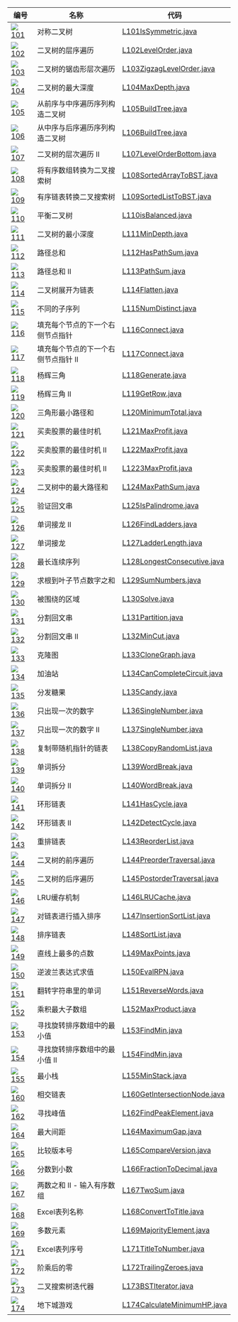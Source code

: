 |编号|名称|代码|
|----|---|----|
|[![](./img/easy.svg) 101](https://leetcode-cn.com/problems/symmetric-tree/)|对称二叉树|[L101IsSymmetric.java](https://github.com/ybjx/Leetcode/blob/master/solution/src/main/java/com/ybjx/leetcode/solution/_0101_0200/L101IsSymmetric.java)|
|[![](./img/middle.svg) 102](https://leetcode-cn.com/problems/binary-tree-level-order-traversal/)|二叉树的层序遍历|[L102LevelOrder.java](https://github.com/ybjx/Leetcode/blob/master/solution/src/main/java/com/ybjx/leetcode/solution/_0101_0200/L102LevelOrder.java)|
|[![](./img/middle.svg) 103](https://leetcode-cn.com/problems/binary-tree-zigzag-level-order-traversal/)|二叉树的锯齿形层次遍历|[L103ZigzagLevelOrder.java](https://github.com/ybjx/Leetcode/blob/master/solution/src/main/java/com/ybjx/leetcode/solution/_0101_0200/L103ZigzagLevelOrder.java)|
|[![](./img/easy.svg) 104](https://leetcode-cn.com/problems/maximum-depth-of-binary-tree/)|二叉树的最大深度|[L104MaxDepth.java](https://github.com/ybjx/Leetcode/blob/master/solution/src/main/java/com/ybjx/leetcode/solution/_0101_0200/L104MaxDepth.java)|
|[![](./img/middle.svg) 105](https://leetcode-cn.com/problems/construct-binary-tree-from-preorder-and-inorder-traversal/)|从前序与中序遍历序列构造二叉树|[L105BuildTree.java](https://github.com/ybjx/Leetcode/blob/master/solution/src/main/java/com/ybjx/leetcode/solution/_0101_0200/L105BuildTree.java)|
|[![](./img/middle.svg) 106](https://leetcode-cn.com/problems/construct-binary-tree-from-inorder-and-postorder-traversal/)|从中序与后序遍历序列构造二叉树|[L106BuildTree.java](https://github.com/ybjx/Leetcode/blob/master/solution/src/main/java/com/ybjx/leetcode/solution/_0101_0200/L106BuildTree.java)|
|[![](./img/easy.svg) 107](https://leetcode-cn.com/problems/binary-tree-level-order-traversal-ii/)|二叉树的层次遍历 II|[L107LevelOrderBottom.java](https://github.com/ybjx/Leetcode/blob/master/solution/src/main/java/com/ybjx/leetcode/solution/_0101_0200/L107LevelOrderBottom.java)|
|[![](./img/easy.svg) 108](https://leetcode-cn.com/problems/convert-sorted-array-to-binary-search-tree/)|将有序数组转换为二叉搜索树|[L108SortedArrayToBST.java](https://github.com/ybjx/Leetcode/blob/master/solution/src/main/java/com/ybjx/leetcode/solution/_0101_0200/L108SortedArrayToBST.java)|
|[![](./img/middle.svg) 109](https://leetcode-cn.com/problems/convert-sorted-list-to-binary-search-tree/)|有序链表转换二叉搜索树|[L109SortedListToBST.java](https://github.com/ybjx/Leetcode/blob/master/solution/src/main/java/com/ybjx/leetcode/solution/_0101_0200/L109SortedListToBST.java)|
|[![](./img/easy.svg) 110](https://leetcode-cn.com/problems/balanced-binary-tree/)|平衡二叉树|[L110isBalanced.java](https://github.com/ybjx/Leetcode/blob/master/solution/src/main/java/com/ybjx/leetcode/solution/_0101_0200/L110isBalanced.java)|
|[![](./img/easy.svg) 111](https://leetcode-cn.com/problems/minimum-depth-of-binary-tree/)|二叉树的最小深度|[L111MinDepth.java](https://github.com/ybjx/Leetcode/blob/master/solution/src/main/java/com/ybjx/leetcode/solution/_0101_0200/L111MinDepth.java)|
|[![](./img/easy.svg) 112](https://leetcode-cn.com/problems/path-sum/)|路径总和|[L112HasPathSum.java](https://github.com/ybjx/Leetcode/blob/master/solution/src/main/java/com/ybjx/leetcode/solution/_0101_0200/L112HasPathSum.java)|
|[![](./img/middle.svg) 113](https://leetcode-cn.com/problems/path-sum-ii/)|路径总和 II|[L113PathSum.java](https://github.com/ybjx/Leetcode/blob/master/solution/src/main/java/com/ybjx/leetcode/solution/_0101_0200/L113PathSum.java)|
|[![](./img/easy.svg) 114](https://leetcode-cn.com/problems/flatten-binary-tree-to-linked-list/)|二叉树展开为链表|[L114Flatten.java](https://github.com/ybjx/Leetcode/blob/master/solution/src/main/java/com/ybjx/leetcode/solution/_0101_0200/L114Flatten.java)|
|[![](./img/hard.svg) 115](https://leetcode-cn.com/problems/distinct-subsequences/)|不同的子序列|[L115NumDistinct.java](https://github.com/ybjx/Leetcode/blob/master/solution/src/main/java/com/ybjx/leetcode/solution/_0101_0200/L115NumDistinct.java)|
|[![](./img/middle.svg) 116](https://leetcode-cn.com/problems/populating-next-right-pointers-in-each-node/)|填充每个节点的下一个右侧节点指针|[L116Connect.java](https://github.com/ybjx/Leetcode/blob/master/solution/src/main/java/com/ybjx/leetcode/solution/_0101_0200/L116Connect.java)|
|[![](./img/middle.svg) 117](https://leetcode-cn.com/problems/populating-next-right-pointers-in-each-node-ii/)|填充每个节点的下一个右侧节点指针 II|[L117Connect.java](https://github.com/ybjx/Leetcode/blob/master/solution/src/main/java/com/ybjx/leetcode/solution/_0101_0200/L117Connect.java)|
|[![](./img/easy.svg) 118](https://leetcode-cn.com/problems/pascals-triangle/)|杨辉三角|[L118Generate.java](https://github.com/ybjx/Leetcode/blob/master/solution/src/main/java/com/ybjx/leetcode/solution/_0101_0200/L118Generate.java)|
|[![](./img/easy.svg) 119](https://leetcode-cn.com/problems/pascals-triangle-ii/)|杨辉三角 II|[L119GetRow.java](https://github.com/ybjx/Leetcode/blob/master/solution/src/main/java/com/ybjx/leetcode/solution/_0101_0200/L119GetRow.java)|
|[![](./img/middle.svg) 120](https://leetcode-cn.com/problems/triangle/)|三角形最小路径和|[L120MinimumTotal.java](https://github.com/ybjx/Leetcode/blob/master/solution/src/main/java/com/ybjx/leetcode/solution/_0101_0200/L120MinimumTotal.java)|
|[![](./img/easy.svg) 121](https://leetcode-cn.com/problems/best-time-to-buy-and-sell-stock/)|买卖股票的最佳时机|[L121MaxProfit.java](https://github.com/ybjx/Leetcode/blob/master/solution/src/main/java/com/ybjx/leetcode/solution/_0101_0200/L121MaxProfit.java)|
|[![](./img/easy.svg) 122](https://leetcode-cn.com/problems/best-time-to-buy-and-sell-stock-ii/)|买卖股票的最佳时机 II|[L122MaxProfit.java](https://github.com/ybjx/Leetcode/blob/master/solution/src/main/java/com/ybjx/leetcode/solution/_0101_0200/L122MaxProfit.java)|
|[![](./img/hard.svg) 123](https://leetcode-cn.com/problems/best-time-to-buy-and-sell-stock-iii/)|买卖股票的最佳时机 II|[L1223MaxProfit.java](https://github.com/ybjx/Leetcode/blob/master/solution/src/main/java/com/ybjx/leetcode/solution/_0101_0200/L123MaxProfit.java)|
|[![](./img/hard.svg) 124](https://leetcode-cn.com/problems/binary-tree-maximum-path-sum/)|二叉树中的最大路径和|[L124MaxPathSum.java](https://github.com/ybjx/Leetcode/blob/master/solution/src/main/java/com/ybjx/leetcode/solution/_0101_0200/L124MaxPathSum.java)|
|[![](./img/easy.svg) 125](https://leetcode-cn.com/problems/valid-palindrome/)|验证回文串|[L125IsPalindrome.java](https://github.com/ybjx/Leetcode/blob/master/solution/src/main/java/com/ybjx/leetcode/solution/_0101_0200/L125IsPalindrome.java)|
|[![](./img/hard.svg) 126](https://leetcode-cn.com/problems/word-ladder-ii/)|单词接龙 II|[L126FindLadders.java](https://github.com/ybjx/Leetcode/blob/master/solution/src/main/java/com/ybjx/leetcode/solution/_0101_0200/L126FindLadders.java)|
|[![](./img/middle.svg) 127](https://leetcode-cn.com/problems/word-ladder/)|单词接龙|[L127LadderLength.java](https://github.com/ybjx/Leetcode/blob/master/solution/src/main/java/com/ybjx/leetcode/solution/_0101_0200/L127LadderLength.java)|
|[![](./img/hard.svg) 128](https://leetcode-cn.com/problems/longest-consecutive-sequence/)|最长连续序列|[L128LongestConsecutive.java](https://github.com/ybjx/Leetcode/blob/master/solution/src/main/java/com/ybjx/leetcode/solution/_0101_0200/L128LongestConsecutive.java)|
|[![](./img/middle.svg) 129](https://leetcode-cn.com/problems/sum-root-to-leaf-numbers/)|求根到叶子节点数字之和|[L129SumNumbers.java](https://github.com/ybjx/Leetcode/blob/master/solution/src/main/java/com/ybjx/leetcode/solution/_0101_0200/L129SumNumbers.java)|
|[![](./img/middle.svg) 130](https://leetcode-cn.com/problems/surrounded-regions/)|被围绕的区域|[L130Solve.java](https://github.com/ybjx/Leetcode/blob/master/solution/src/main/java/com/ybjx/leetcode/solution/_0101_0200/L130Solve.java)|
|[![](./img/middle.svg) 131](https://leetcode-cn.com/problems/palindrome-partitioning/)|分割回文串|[L131Partition.java](https://github.com/ybjx/Leetcode/blob/master/solution/src/main/java/com/ybjx/leetcode/solution/_0101_0200/L131Partition.java)|
|[![](./img/hard.svg) 132](https://leetcode-cn.com/problems/palindrome-partitioning-ii/)|分割回文串 II|[L132MinCut.java](https://github.com/ybjx/Leetcode/blob/master/solution/src/main/java/com/ybjx/leetcode/solution/_0101_0200/L132MinCut.java)|
|[![](./img/middle.svg) 133](https://leetcode-cn.com/problems/clone-graph/)|克隆图|[L133CloneGraph.java](https://github.com/ybjx/Leetcode/blob/master/solution/src/main/java/com/ybjx/leetcode/solution/_0101_0200/L133CloneGraph.java)|
|[![](./img/middle.svg) 134](https://leetcode-cn.com/problems/gas-station/)|加油站|[L134CanCompleteCircuit.java](https://github.com/ybjx/Leetcode/blob/master/solution/src/main/java/com/ybjx/leetcode/solution/_0101_0200/L134CanCompleteCircuit.java)|
|[![](./img/hard.svg) 135](https://leetcode-cn.com/problems/candy/)|分发糖果|[L135Candy.java](https://github.com/ybjx/Leetcode/blob/master/solution/src/main/java/com/ybjx/leetcode/solution/_0101_0200/L135Candy.java)|
|[![](./img/easy.svg) 136](https://leetcode-cn.com/problems/single-number/)|只出现一次的数字|[L136SingleNumber.java](https://github.com/ybjx/Leetcode/blob/master/solution/src/main/java/com/ybjx/leetcode/solution/_0101_0200/L136SingleNumber.java)|
|[![](./img/middle.svg) 137](https://leetcode-cn.com/problems/single-number-ii/)|只出现一次的数字 II|[L137SingleNumber.java](https://github.com/ybjx/Leetcode/blob/master/solution/src/main/java/com/ybjx/leetcode/solution/_0101_0200/L137SingleNumber.java)|
|[![](./img/middle.svg) 138](https://leetcode-cn.com/problems/copy-list-with-random-pointer/)|复制带随机指针的链表|[L138CopyRandomList.java](https://github.com/ybjx/Leetcode/blob/master/solution/src/main/java/com/ybjx/leetcode/solution/_0101_0200/L138CopyRandomList.java)|
|[![](./img/middle.svg) 139](https://leetcode-cn.com/problems/word-break/)|单词拆分|[L139WordBreak.java](https://github.com/ybjx/Leetcode/blob/master/solution/src/main/java/com/ybjx/leetcode/solution/_0101_0200/L139WordBreak.java)|
|[![](./img/hard.svg) 140](https://leetcode-cn.com/problems/word-break-ii/)|单词拆分 II|[L140WordBreak.java](https://github.com/ybjx/Leetcode/blob/master/solution/src/main/java/com/ybjx/leetcode/solution/_0101_0200/L140WordBreak.java)|
|[![](./img/easy.svg) 141](https://leetcode-cn.com/problems/linked-list-cycle/)|环形链表|[L141HasCycle.java](https://github.com/ybjx/Leetcode/blob/master/solution/src/main/java/com/ybjx/leetcode/solution/_0101_0200/L141HasCycle.java)|
|[![](./img/middle.svg) 142](https://leetcode-cn.com/problems/linked-list-cycle-ii/)|环形链表 II|[L142DetectCycle.java](https://github.com/ybjx/Leetcode/blob/master/solution/src/main/java/com/ybjx/leetcode/solution/_0101_0200/L142DetectCycle.java)|
|[![](./img/middle.svg) 143](https://leetcode-cn.com/problems/reorder-list/)|重排链表|[L143ReorderList.java](https://github.com/ybjx/Leetcode/blob/master/solution/src/main/java/com/ybjx/leetcode/solution/_0101_0200/L143ReorderList.java)|
|[![](./img/middle.svg) 144](https://leetcode-cn.com/problems/binary-tree-preorder-traversal/)|二叉树的前序遍历|[L144PreorderTraversal.java](https://github.com/ybjx/Leetcode/blob/master/solution/src/main/java/com/ybjx/leetcode/solution/_0101_0200/L144PreorderTraversal.java)|
|[![](./img/hard.svg) 145](https://leetcode-cn.com/problems/binary-tree-postorder-traversal/)|二叉树的后序遍历|[L145PostorderTraversal.java](https://github.com/ybjx/Leetcode/blob/master/solution/src/main/java/com/ybjx/leetcode/solution/_0101_0200/L145PostorderTraversal.java)|
|[![](./img/middle.svg) 146](https://leetcode-cn.com/problems/lru-cache/)|LRU缓存机制|[L146LRUCache.java](https://github.com/ybjx/Leetcode/blob/master/solution/src/main/java/com/ybjx/leetcode/solution/_0101_0200/L146LRUCache.java)|
|[![](./img/middle.svg) 147](https://leetcode-cn.com/problems/insertion-sort-list/)|对链表进行插入排序|[L147InsertionSortList.java](https://github.com/ybjx/Leetcode/blob/master/solution/src/main/java/com/ybjx/leetcode/solution/_0101_0200/L147InsertionSortList.java)|
|[![](./img/middle.svg) 148](https://leetcode-cn.com/problems/sort-list/)|排序链表|[L148SortList.java](https://github.com/ybjx/Leetcode/blob/master/solution/src/main/java/com/ybjx/leetcode/solution/_0101_0200/L148SortList.java)|
|[![](./img/hard.svg) 149](https://leetcode-cn.com/problems/max-points-on-a-line/)|直线上最多的点数|[L149MaxPoints.java](https://github.com/ybjx/Leetcode/blob/master/solution/src/main/java/com/ybjx/leetcode/solution/_0101_0200/L149MaxPoints.java)|
|[![](./img/middle.svg) 150](https://leetcode-cn.com/problems/evaluate-reverse-polish-notation/)|逆波兰表达式求值|[L150EvalRPN.java](https://github.com/ybjx/Leetcode/blob/master/solution/src/main/java/com/ybjx/leetcode/solution/_0101_0200/L150EvalRPN.java)|
|[![](./img/middle.svg) 151](https://leetcode-cn.com/problems/reverse-words-in-a-string/)|翻转字符串里的单词|[L151ReverseWords.java](https://github.com/ybjx/Leetcode/blob/master/solution/src/main/java/com/ybjx/leetcode/solution/_0101_0200/L151ReverseWords.java)|
|[![](./img/middle.svg) 152](https://leetcode-cn.com/problems/maximum-product-subarray/)|乘积最大子数组|[L152MaxProduct.java](https://github.com/ybjx/Leetcode/blob/master/solution/src/main/java/com/ybjx/leetcode/solution/_0101_0200/L152MaxProduct.java)|
|[![](./img/middle.svg) 153](https://leetcode-cn.com/problems/find-minimum-in-rotated-sorted-array/)|寻找旋转排序数组中的最小值|[L153FindMin.java](https://github.com/ybjx/Leetcode/blob/master/solution/src/main/java/com/ybjx/leetcode/solution/_0101_0200/L153FindMin.java)|
|[![](./img/hard.svg) 154](https://leetcode-cn.com/problems/find-minimum-in-rotated-sorted-array-ii/)|寻找旋转排序数组中的最小值 II|[L154FindMin.java](https://github.com/ybjx/Leetcode/blob/master/solution/src/main/java/com/ybjx/leetcode/solution/_0101_0200/L154FindMin.java)|
|[![](./img/easy.svg) 155](https://leetcode-cn.com/problems/min-stack/)|最小栈|[L155MinStack.java](https://github.com/ybjx/Leetcode/blob/master/solution/src/main/java/com/ybjx/leetcode/solution/_0101_0200/L155MinStack.java)|
|[![](./img/easy.svg) 160](https://leetcode-cn.com/problems/intersection-of-two-linked-lists/)|相交链表|[L160GetIntersectionNode.java](https://github.com/ybjx/Leetcode/blob/master/solution/src/main/java/com/ybjx/leetcode/solution/_0101_0200/L160GetIntersectionNode.java)|
|[![](./img/middle.svg) 162](https://leetcode-cn.com/problems/find-peak-element/)|寻找峰值|[L162FindPeakElement.java](https://github.com/ybjx/Leetcode/blob/master/solution/src/main/java/com/ybjx/leetcode/solution/_0101_0200/L162FindPeakElement.java)|
|[![](./img/hard.svg) 164](https://leetcode-cn.com/problems/maximum-gap/)|最大间距|[L164MaximumGap.java](https://github.com/ybjx/Leetcode/blob/master/solution/src/main/java/com/ybjx/leetcode/solution/_0101_0200/L164MaximumGap.java)|
|[![](./img/middle.svg) 165](https://leetcode-cn.com/problems/compare-version-numbers/)|比较版本号|[L165CompareVersion.java](https://github.com/ybjx/Leetcode/blob/master/solution/src/main/java/com/ybjx/leetcode/solution/_0101_0200/L165CompareVersion.java)|
|[![](./img/middle.svg) 166](https://leetcode-cn.com/problems/fraction-to-recurring-decimal/)|分数到小数|[L166FractionToDecimal.java](https://github.com/ybjx/Leetcode/blob/master/solution/src/main/java/com/ybjx/leetcode/solution/_0101_0200/L166FractionToDecimal.java)|
|[![](./img/easy.svg) 167](https://leetcode-cn.com/problems/two-sum-ii-input-array-is-sorted/)|两数之和 II - 输入有序数组|[L167TwoSum.java](https://github.com/ybjx/Leetcode/blob/master/solution/src/main/java/com/ybjx/leetcode/solution/_0101_0200/L167TwoSum.java)|
|[![](./img/easy.svg) 168](https://leetcode-cn.com/problems/excel-sheet-column-title/)|Excel表列名称|[L168ConvertToTitle.java](https://github.com/ybjx/Leetcode/blob/master/solution/src/main/java/com/ybjx/leetcode/solution/_0101_0200/L168ConvertToTitle.java)|
|[![](./img/easy.svg) 169](https://leetcode-cn.com/problems/majority-element/)|多数元素|[L169MajorityElement.java](https://github.com/ybjx/Leetcode/blob/master/solution/src/main/java/com/ybjx/leetcode/solution/_0101_0200/L169MajorityElement.java)|
|[![](./img/easy.svg) 171](https://leetcode-cn.com/problems/excel-sheet-column-number/)|Excel表列序号|[L171TitleToNumber.java](https://github.com/ybjx/Leetcode/blob/master/solution/src/main/java/com/ybjx/leetcode/solution/_0101_0200/L171TitleToNumber.java)|
|[![](./img/easy.svg) 172](https://leetcode-cn.com/problems/factorial-trailing-zeroes/)|阶乘后的零|[L172TrailingZeroes.java](https://github.com/ybjx/Leetcode/blob/master/solution/src/main/java/com/ybjx/leetcode/solution/_0101_0200/L172TrailingZeroes.java)|
|[![](./img/middle.svg) 173](https://leetcode-cn.com/problems/binary-search-tree-iterator/)|二叉搜索树迭代器|[L173BSTIterator.java](https://github.com/ybjx/Leetcode/blob/master/solution/src/main/java/com/ybjx/leetcode/solution/_0101_0200/L173BSTIterator.java)|
|[![](./img/hard.svg) 174](https://leetcode-cn.com/problems/dungeon-game/)|地下城游戏|[L174CalculateMinimumHP.java](https://github.com/ybjx/Leetcode/blob/master/solution/src/main/java/com/ybjx/leetcode/solution/_0101_0200/L174CalculateMinimumHP.java)|
